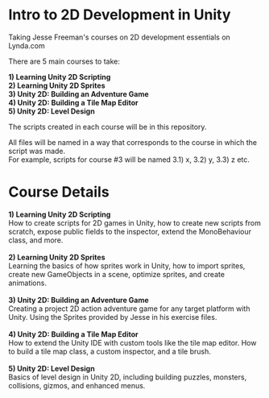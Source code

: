 # Intro to 2D Development in Unity
Taking Jesse Freeman's courses on 2D development essentials on Lynda.com

There are 5 main courses to take:

<b>1) Learning Unity 2D Scripting </b><br>
<b>2) Learning Unity 2D Sprites  </b><br>
<b>3) Unity 2D: Building an Adventure Game </b><br>
<b>4) Unity 2D: Building a Tile Map Editor </b><br>
<b>5) Unity 2D: Level Design </b><br>

The scripts created in each course will be in this repository.

All files will be named in a way that corresponds to the course in which the script was made.<br>
For example, scripts for course #3 will be named 3.1) x, 3.2) y, 3.3) z etc.

# Course Details

<b>1) Learning Unity 2D Scripting </b><br>
How to create scripts for 2D games in Unity, how to create new scripts from scratch, expose public fields to the inspector, extend the MonoBehaviour class, and more.
<br>
<br>
<b>2) Learning Unity 2D Sprites  </b><br>
Learning the basics of how sprites work in Unity, how to import sprites, create new GameObjects in a scene, optimize sprites, and create animations.
<br>
<br>
<b>3) Unity 2D: Building an Adventure Game </b><br>
Creating a project 2D action adventure game for any target platform with Unity. Using the Sprites provided by Jesse in his exercise files.
<br>
<br>
<b>4) Unity 2D: Building a Tile Map Editor </b><br>
How to extend the Unity IDE with custom tools like the tile map editor. How to build a tile map class, a custom inspector, and a tile brush.
<br>
<br>
<b>5) Unity 2D: Level Design </b><br>
Basics of level design in Unity 2D, including building puzzles, monsters, collisions, gizmos, and enhanced menus.
